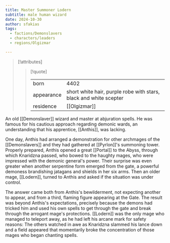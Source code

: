 ```yaml
---
title: Master Summoner Lodern
subtitle: male human wizard
date: 2024-10-30
author: sfakias
tags:
  - factions/Demonslavers
  - characters/leaders
  - regions/Olgizmar

---
```

> [!attributes]
> 
> > [!quote]
> >
> > | | |
> > | --- | --- |
> > | born | 4402 |
> > | appearance | short white hair, purple robe with stars, black and white scepter |
> > | residence | [[Olgizmar]] |

An old [[Demonslaver]] wizard and master at abjuration spells. He was famous for his cautious approach regarding demonic wards, an understanding that his apprentice, [[Anthis]], was lacking.

One day, Anthis had arranged a demonstration for other archmages of the [[Demonslavers]] and they had gathered at [[Pyrlon]]'s summoning tower. Properly prepared, Anthis opened a great [[Portal]] to the Abyss, through which Knaridzna passed, who bowed to the haughty mages, who were impressed with the demonic general's power. Their surprise was even greater when another serpentine form emerged from the gate, a powerful demoness brandishing jatagans and shields in her six arms. Then an older mage, [[Lodern]], turned to Anthis and asked if the situation was under control.

The answer came both from Anthis's bewilderment, not expecting another to appear, and from a third, flaming figure appearing at the Gate. The result was beyond Anthis's expectations, precisely because the demons had tricked him and used his own spells to get through the gate and break through the arrogant mage's protections. [[Lodern]] was the only mage who managed to teleport away, as he had left his arcane mark for safety reasons: The others watched in awe as Knaridzna slammed his lance down and a field appeared that momentarily broke the concentration of those mages who began chanting spells.